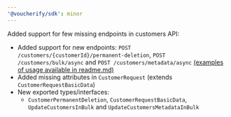 ```yaml
---
'@voucherify/sdk': minor
---
```


Added support for few missing endpoints in customers API:
  - Added support for new endpoints: `POST /customers/{customerId}/permanent-deletion`, `POST /customers/bulk/async` and `POST /customers/metadata/async` [(examples of usage available in readme.md)](..%2F..%2Fpackages%2Fsdk%2FREADME.md)
  - Added missing attributes in `CustomerRequest` (extends `CustomerRequestBasicData`)
  - New exported types/interfaces:
    - `CustomerPermanentDeletion`, `CustomerRequestBasicData`, `UpdateCustomersInBulk` and `UpdateCustomersMetadataInBulk`
